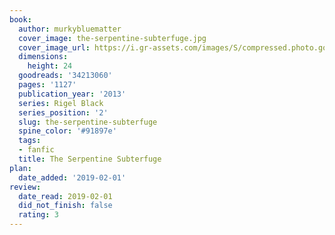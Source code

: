 ```yaml
---
book:
  author: murkybluematter
  cover_image: the-serpentine-subterfuge.jpg
  cover_image_url: https://i.gr-assets.com/images/S/compressed.photo.goodreads.com/books/1502729187l/34213060._SX98_.jpg
  dimensions:
    height: 24
  goodreads: '34213060'
  pages: '1127'
  publication_year: '2013'
  series: Rigel Black
  series_position: '2'
  slug: the-serpentine-subterfuge
  spine_color: '#91897e'
  tags:
  - fanfic
  title: The Serpentine Subterfuge
plan:
  date_added: '2019-02-01'
review:
  date_read: 2019-02-01
  did_not_finish: false
  rating: 3
---
```

